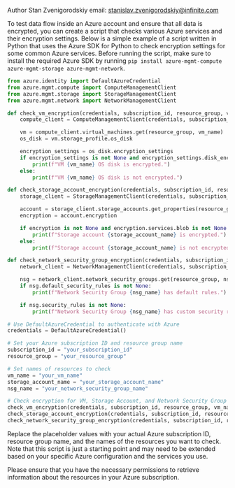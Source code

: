 Author  Stan Zvenigorodskiy email: stanislav.zvenigorodskiy@infinite.com

To test data flow inside an Azure account and ensure that all data is encrypted, you can create a script that checks various Azure services and their encryption settings. Below is a simple example of a script written in Python that uses the Azure SDK for Python to check encryption settings for some common Azure services. Before running the script, make sure to install the required Azure SDK by running `pip install azure-mgmt-compute azure-mgmt-storage azure-mgmt-network`.

```python
from azure.identity import DefaultAzureCredential
from azure.mgmt.compute import ComputeManagementClient
from azure.mgmt.storage import StorageManagementClient
from azure.mgmt.network import NetworkManagementClient

def check_vm_encryption(credentials, subscription_id, resource_group, vm_name):
    compute_client = ComputeManagementClient(credentials, subscription_id)

    vm = compute_client.virtual_machines.get(resource_group, vm_name)
    os_disk = vm.storage_profile.os_disk

    encryption_settings = os_disk.encryption_settings
    if encryption_settings is not None and encryption_settings.disk_encryption_set_id is not None:
        print(f"VM {vm_name} OS disk is encrypted.")
    else:
        print(f"VM {vm_name} OS disk is not encrypted.")

def check_storage_account_encryption(credentials, subscription_id, resource_group, storage_account_name):
    storage_client = StorageManagementClient(credentials, subscription_id)

    account = storage_client.storage_accounts.get_properties(resource_group, storage_account_name)
    encryption = account.encryption

    if encryption is not None and encryption.services.blob is not None:
        print(f"Storage account {storage_account_name} is encrypted.")
    else:
        print(f"Storage account {storage_account_name} is not encrypted.")

def check_network_security_group_encryption(credentials, subscription_id, resource_group, nsg_name):
    network_client = NetworkManagementClient(credentials, subscription_id)

    nsg = network_client.network_security_groups.get(resource_group, nsg_name)
    if nsg.default_security_rules is not None:
        print(f"Network Security Group {nsg_name} has default rules.")

    if nsg.security_rules is not None:
        print(f"Network Security Group {nsg_name} has custom security rules.")

# Use DefaultAzureCredential to authenticate with Azure
credentials = DefaultAzureCredential()

# Set your Azure subscription ID and resource group name
subscription_id = "your_subscription_id"
resource_group = "your_resource_group"

# Set names of resources to check
vm_name = "your_vm_name"
storage_account_name = "your_storage_account_name"
nsg_name = "your_network_security_group_name"

# Check encryption for VM, Storage Account, and Network Security Group
check_vm_encryption(credentials, subscription_id, resource_group, vm_name)
check_storage_account_encryption(credentials, subscription_id, resource_group, storage_account_name)
check_network_security_group_encryption(credentials, subscription_id, resource_group, nsg_name)
```

Replace the placeholder values with your actual Azure subscription ID, resource group name, and the names of the resources you want to check. Note that this script is just a starting point and may need to be extended based on your specific Azure configuration and the services you use.

Please ensure that you have the necessary permissions to retrieve information about the resources in your Azure subscription.
